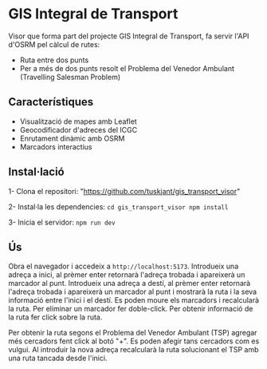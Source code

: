 # GIS Integral de Transport
Visor que forma part del projecte GIS Integral de Transport, fa servir l'API d'OSRM pel càlcul de rutes:
- Ruta entre dos punts
- Per a més de dos punts resolt el Problema del Venedor Ambulant (Travelling Salesman Problem)

## Característiques
- Visualització de mapes amb Leaflet
- Geocodificador d'adreces del ICGC
- Enrutament dinàmic amb OSRM
- Marcadors interactius

## Instal·lació
1- Clona el repositori: "https://github.com/tuskjant/gis_transport_visor"

2- Instal·la les dependencies: 
    ```cd gis_transport_visor
       npm install```

3- Inicia el servidor: ```npm run dev```



## Ús
Obra el navegador i accedeix a `http://localhost:5173`.
Introdueix una adreça a inici, al prèmer enter retornarà l'adreça trobada i apareixerà un marcador al punt.
Introdueix una adreça a destí, al prèmer enter retornarà l'adreça trobada i apareixerà un marcador al punt i mostrarà la ruta i la seva informació entre l'inici i el destí.
Es poden moure els marcadors i recalcularà la ruta. Per eliminar un marcador fer doble-click. Per obtenir informació de la ruta fer click sobre la ruta.

Per obtenir la ruta segons el Problema del Venedor Ambulant (TSP) agregar més cercadors fent click al botó "+". Es poden afegir tans cercadors com es vulgui. Al introduir la nova adreça recalcularà la ruta solucionant el TSP amb una ruta tancada desde l'inici.